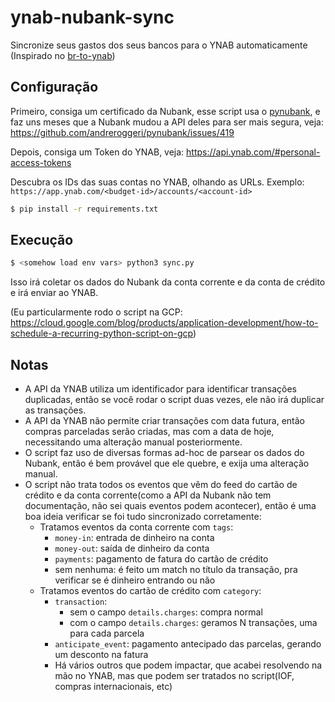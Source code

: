 # ynab-nubank-sync

Sincronize seus gastos dos seus bancos para o YNAB automaticamente (Inspirado no [br-to-ynab](https://github.com/andreroggeri/br-to-ynab))

## Configuração

Primeiro, consiga um certificado da Nubank, esse script usa o [pynubank](https://github.com/andreroggeri/pynubank), e faz uns meses que a Nubank mudou a API deles para ser mais segura, veja: https://github.com/andreroggeri/pynubank/issues/419

Depois, consiga um Token do YNAB, veja: https://api.ynab.com/#personal-access-tokens

Descubra os IDs das suas contas no YNAB, olhando as URLs. Exemplo: `https://app.ynab.com/<budget-id>/accounts/<account-id>`

```bash
$ pip install -r requirements.txt
```

## Execução

```bash
$ <somehow load env vars> python3 sync.py
```

Isso irá coletar os dados do Nubank da conta corrente e da conta de crédito e irá enviar ao YNAB.

(Eu particularmente rodo o script na GCP: https://cloud.google.com/blog/products/application-development/how-to-schedule-a-recurring-python-script-on-gcp)

## Notas

- A API da YNAB utiliza um identificador para identificar transações duplicadas, então se você rodar o script duas vezes, ele não irá duplicar as transações.
- A API da YNAB não permite criar transações com data futura, então compras parceladas serão criadas, mas com a data de hoje, necessitando uma alteração manual posteriormente.
- O script faz uso de diversas formas ad-hoc de parsear os dados do Nubank, então é bem provável que ele quebre, e exija uma alteração manual.
- O script não trata todos os eventos que vêm do feed do cartão de crédito e da conta corrente(como a API da Nubank não tem documentação, não sei quais eventos podem acontecer), então é uma boa ideia verificar se foi tudo sincronizado corretamente:
  - Tratamos eventos da conta corrente com `tags`:
    - `money-in`: entrada de dinheiro na conta
    - `money-out`: saída de dinheiro da conta
    - `payments`: pagamento de fatura do cartão de crédito
    - sem nenhuma: é feito um match no título da transação, pra verificar se é dinheiro entrando ou não
  - Tratamos eventos do cartão de crédito com `category`:
    - `transaction`:
      - sem o campo `details.charges`: compra normal
      - com o campo `details.charges`: geramos N transações, uma para cada parcela
    - `anticipate_event`: pagamento antecipado das parcelas, gerando um desconto na fatura
    - Há vários outros que podem impactar, que acabei resolvendo na mão no YNAB, mas que podem ser tratados no script(IOF, compras internacionais, etc)